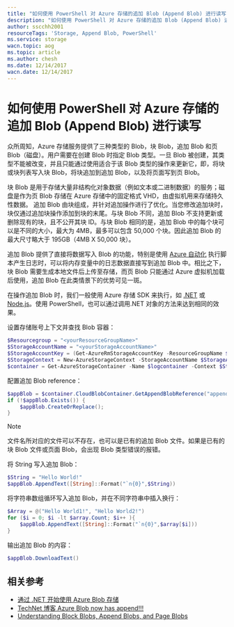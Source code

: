 ```yaml
---
title: "如何使用 PowerShell 对 Azure 存储的追加 Blob (Append Blob) 进行读写"
description: "如何使用 PowerShell 对 Azure 存储的追加 Blob (Append Blob) 进行读写"
author: sscchh2001
resourceTags: 'Storage, Append Blob, PowerShell'
ms.service: storage
wacn.topic: aog
ms.topic: article
ms.author: chesh
ms.date: 12/14/2017
wacn.date: 12/14/2017
---
```


# 如何使用 PowerShell 对 Azure 存储的追加 Blob (Append Blob) 进行读写

众所周知，Azure 存储服务提供了三种类型的 Blob，块 Blob，追加 Blob 和页 Blob（磁盘）。用户需要在创建 Blob 时指定 Blob 类型。一旦 Blob 被创建，其类型不能被改变，并且只能通过使用适合于该 Blob 类型的操作来更新它，即，将块或块列表写入块 Blob，将块追加到追加 Blob，以及将页面写到页 Blob。

块 Blob 是用于存储大量非结构化对象数据（例如文本或二进制数据）的服务；磁盘是作为页 Blob 存储在 Azure 存储中的固定格式 VHD，由虚拟机用来存储持久性数据。
追加 Blob 由块组成，并针对追加操作进行了优化。当您修改追加块时，块仅通过追加块操作添加到块的末尾。与块 Blob 不同，追加 Blob 不支持更新或删除现有的块，且不公开其块 ID。与块 Blob 相同的是，追加 Blob 中的每个块可以是不同的大小，最大为 4MB，最多可以包含 50,000 个块。因此追加 Blob 的最大尺寸略大于 195GB（4MB X 50,000 块）。

追加 Blob 提供了直接将数据写入 Blob 的功能，特别是使用 [Azure 自动化](https://docs.azure.cn/zh-cn/automation/) 执行脚本产生日志时，可以将内存变量中的日志数据直接写到追加 Blob 中。相比之下，块 Blob 需要生成本地文件后上传至存储，而页 Blob 只能通过 Azure 虚拟机加载后使用，追加 Blob 在此类情景下的优势可见一斑。

在操作追加 Blob 时，我们一般使用 Azure 存储 SDK 来执行，如 [.NET](https://docs.azure.cn/zh-cn/storage/blobs/storage-dotnet-how-to-use-blobs) 或 [Node.js](https://docs.azure.cn/zh-cn/storage/blobs/storage-nodejs-how-to-use-blob-storage)。使用 PowerShell，也可以通过调用.NET 对象的方法来达到相同的效果。

设置存储账号上下文并查找 Blob 容器：

```PowerShell
$Resourcegroup = "<yourResourceGroupName>"
$StorageAccountName = "<yourStorageAccountName>"
$StorageAccountKey = (Get-AzureRmStorageAccountKey -ResourceGroupName $Resourcegroup -AccountName $StorageAccountName).Value[0]
$StorageContext = New-AzureStorageContext -StorageAccountName $StorageAccountName -StorageAccountKey $StorageAccountKey
$container = Get-AzureStorageContainer -Name $logcontainer -Context $StorageContext
```

配置追加 Blob reference：

```PowerShell
$appBlob = $container.CloudBlobContainer.GetAppendBlobReference("appendlog.log")
if (!$appBlob.Exists()) {
    $appBlob.CreateOrReplace();
}
```

> [!NOTE]
> 文件名所对应的文件可以不存在，也可以是已有的追加 Blob 文件。如果是已有的块 Blob 文件或页面 Blob，会出现 Blob 类型错误的报错。

将 String 写入追加 Blob：

```PowerShell
$String = "Hello World!"
$appBlob.AppendText([String]::Format("`n{0}",$String))
```

将字符串数组循环写入追加 Blob，并在不同字符串中插入换行：

```PowerShell
$Array = @("Hello World1!", "Hello World2!")
for ($i = 0; $i -lt $array.Count; $i++ ){
    $appBlob.AppendText([String]::Format("`n{0}",$array[$i]))
}
```

输出追加 Blob 的内容：

```PowerShell
$appBlob.DownloadText()
```

## 相关参考

- [通过 .NET 开始使用 Azure Blob 存储](https://docs.azure.cn/zh-cn/storage/blobs/storage-dotnet-how-to-use-blobs#writing-to-an-append-blob)
- [TechNet 博客 Azure Blob now has append!!!](https://blogs.technet.microsoft.com/thbrown/2015/08/26/azure-blob-now-has-append/)
- [Understanding Block Blobs, Append Blobs, and Page Blobs](https://docs.microsoft.com/zh-cn/rest/api/storageservices/understanding-block-blobs--append-blobs--and-page-blobs) 
